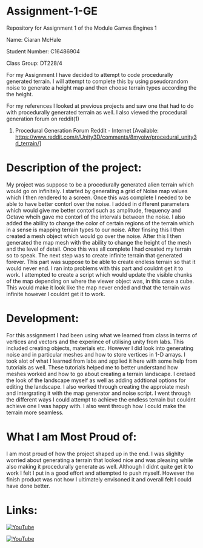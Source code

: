 # Assignment-1-GE
Repository for Assignment 1 of the Module Games Engines 1

Name: Ciaran McHale

Student Number: C16486904

Class Group: DT228/4


For my Assignment I have decided to attempt to code procedurally generated terrain. I will attempt to complete this by using pseudorandom noise to generate a height map and then choose terrain types according the the height. 

For my references I looked at previous projects and saw one that had to do with procedurally generated terrain as well. 
I also viewed the procedural generation forum on reddit(1)

1. Procedural Generation Forum Reddit - Internet [Available: https://www.reddit.com/r/Unity3D/comments/8myoiw/procedural_unity3d_terrain/]

# **Description of the project:**

My project was suppose to be a procedurally generated alien terrain which would go on infinitely. I started by generating a grid of Noise map values which I then rendered to a screen. Once this was complete I needed to be able to have better contorl over the noise. I added in different parameters which would give me better contorl such as amplitude, frequency and Octave whcih gave me contorl of the intervals between the noise. I also added the ability to change the color of certain regions of the terrain which in a sense is mapping terrain types to our noise. After finsing this I then created a mesh object which would go over the noise. After this I then generated the map mesh with the ability to change the height of the mesh and the level of detail. Once this was all complete I had created my terrain so to speak. The next step was to create infinite terrain that generated forever. This part was suppose to be able to create endless terrain so that it would never end. I ran into problems with this part and couldnt get it to work. I attempted to create a script which would update the visible chunks of the map depending on where the viewer object was, in this case a cube. This would make it look like the map never ended and that the terrain was infinite however I couldnt get it to work. 

# **Development:**

For this assignment I had been using what we learned from class in terms of vertices and vectors and the experince of utilising unity from labs. This included creating objects, materials etc. However I did look into generating noise and in particular meshes and how to store vertices in 1-D arrays. I took alot of what I learned from labs and applied it here with some help from tutorials as well. These tutorials helped me to better understand how meshes worked and how to go about creating a terrain landscape. I cretaed the look of the landscape myself as well as adding addtional options for editing the landscape. I also worked through creating the approiate mesh and intergrating it with the map generator and noise script. I went through the different ways I could attempt to achieve the endless terrain but couldnt achieve one I was happy with. I also went through how I could make the terrain more seamless.

# **What I am Most Proud of:**

I am most proud of how the project shaped up in the end. I was slighlty worried about generating a terrain that looked nice and was pleasing while also making it procedurally generate as well. Although I didnt quite get it to work I felt I put in a good effort and attempted to push myself. However the finish product was not how I ultimately envisoned it and overall felt I could have done better. 

# **Links:**

[![YouTube](https://i9.ytimg.com/vi/ZMA89F9vDUM/mq2.jpg?sqp=CMDZj_8F&rs=AOn4CLBEjRjZ5I5CQQQO4uQCZ5Iw-eZ1cQ)](https://www.youtube.com/watch?v=ZMA89F9vDUM)

[![YouTube](https://i9.ytimg.com/vi/WduY4PgFiaQ/mq1.jpg?sqp=CJjej_8F&rs=AOn4CLBS_l-3BBUI1glulFou4buRdqrymg)](https://www.youtube.com/watch?v=WduY4PgFiaQ)






